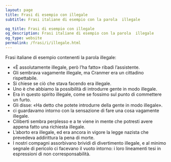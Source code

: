 ```yaml
---
layout: page
title: Frasi di esempio con illegale 
subtitle: Frasi italiane di esempio con la parola  illegale

og_title: Frasi di esempio con illegale 
og_description: Frasi italiane di esempio con la parola  illegale
og_type: website
permalink: /frasi/i/illegale.html
---
```


Frasi italiane di esempio contenenti la parola illegale:


- «È assolutamente illegale, però l’ha fatto» ribadì l’assistente.
- Gli sembrava vagamente illegale, ma Cranmer era un cittadino rispettabile.
- Si chiese se ciò che stava facendo era illegale.
- Uno è che abbiamo la possibilità di introdurre gente in modo illegale.
- Era in questo spirito illegale, come se fossimo sul punto di commettere un furto.
- Gli disse: «Ha detto che potete introdurre della gente in modo illegale».
- ci guardavamo intorno con la sensazione di fare una cosa vagamente illegale.
- Ciliberti sembra perplesso e a te viene in mente che potresti avere appena fatto una richiesta illegale.
- L’aborto era illegale, ed era ancora in vigore la legge nazista che prevedeva addirittura la pena di morte.
- I nostri compagni assorbivano brividi di divertimento illegale, e al minimo segnale di pericolo ci facevano il vuoto intorno: i loro lineamenti tesi in espressioni di non corresponsabilità.
